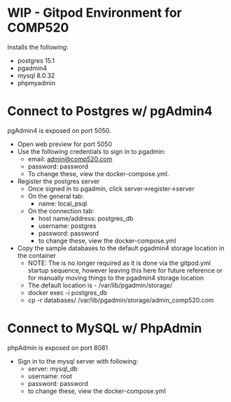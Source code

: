 # WIP - Gitpod Environment for COMP520

Installs the following:
- postgres 15.1
- pgadmin4
- mysql 8.0.32
- phpmyadmin

# Connect to Postgres w/ pgAdmin4
pgAdmin4 is exposed on port 5050.
- Open web preview for port 5050
- Use the following credentials to sign in to pgadmin:
    - email: admin@comp520.com
    - password: password
    - To change these, view the docker-compose.yml.
- Register the postgres server
    - Once signed in to pgadmin, click server->register->server
    - On the general tab:
        - name: local_psql
    - On the connection tab: 
        - host name/address: postgres_db
        - username: postgres
        - password: password
        - to change these, view the docker-compose.yml
- Copy the sample databases to the default pgadmin4 storage location in the container
    - NOTE: The is no longer required as it is done via the gitpod.yml startup sequence, however leaving this here for future reference or for manually moving things to the pgadmin4 storage location
    - The default location is - /var/lib/pgadmin/storage/<username>
    - docker exec -i postgres_db
    - cp -r databases/ /var/lib/pgadmin/storage/admin_comp520.com

# Connect to MySQL w/ PhpAdmin
phpAdmin is exposed on port 8081
- Sign in to the mysql server with following:
    - server: mysql_db
    - username: root
    - password:  password
    - to change these, view the docker-compose.yml
